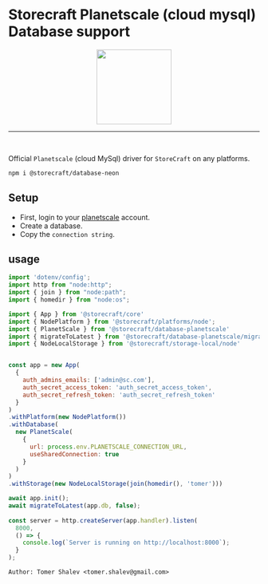 # Storecraft Planetscale (cloud mysql) Database support

<div style="text-align:center">
  <img src='https://storecraft.app/storecraft-color.svg' 
       height='150px' />
</div><hr/><br/>

Official `Planetscale` (cloud MySql) driver for `StoreCraft` on any platforms.

```bash
npm i @storecraft/database-neon
```

## Setup

- First, login to your [planetscale](https://planetscale.com/) account.
- Create a database.
- Copy the `connection string`.


## usage

```js
import 'dotenv/config';
import http from "node:http";
import { join } from "node:path";
import { homedir } from "node:os";

import { App } from '@storecraft/core'
import { NodePlatform } from '@storecraft/platforms/node';
import { PlanetScale } from '@storecraft/database-planetscale'
import { migrateToLatest } from '@storecraft/database-planetscale/migrate.js'
import { NodeLocalStorage } from '@storecraft/storage-local/node'


const app = new App(
  {
    auth_admins_emails: ['admin@sc.com'],
    auth_secret_access_token: 'auth_secret_access_token',
    auth_secret_refresh_token: 'auth_secret_refresh_token'
  }
)
.withPlatform(new NodePlatform())
.withDatabase(
  new PlanetScale(
    { 
      url: process.env.PLANETSCALE_CONNECTION_URL,
      useSharedConnection: true
    }
  )
)
.withStorage(new NodeLocalStorage(join(homedir(), 'tomer')))

await app.init();
await migrateToLatest(app.db, false);
 
const server = http.createServer(app.handler).listen(
  8000,
  () => {
    console.log(`Server is running on http://localhost:8000`);
  }
); 

```

```text
Author: Tomer Shalev <tomer.shalev@gmail.com>
```